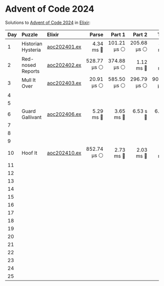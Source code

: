 # Advent of Code 2024

Solutions to [Advent of Code 2024](https://adventofcode.com/2024/) in [Elixir](https://elixir-lang.org/):

| Day  | Puzzle             | Elixir                                             |       Parse |      Part 1 |      Part 2 |       Total |
| :--- | :----------------- | :------------------------------------------------- | ----------: | ----------: | ----------: | ----------: |
| 1    | Historian Hysteria | [aoc202401.ex](01_historian_hysteria/aoc202401.ex) |   4.34 ms 🔵 | 101.21 µs ⚪️ | 205.68 µs ⚪️ |   4.65 ms 🔵 |
| 2    | Red-nosed Reports  | [aoc202402.ex](02_red-nosed_reports/aoc202402.ex)  | 528.77 µs ⚪️ | 374.88 µs ⚪️ |   1.12 ms 🔵 |   2.02 ms 🔵 |
| 3    | Mull It Over       | [aoc202403.ex](03_mull_it_over/aoc202403.ex)       |  20.91 µs ⚪️ | 585.50 µs ⚪️ | 296.79 µs ⚪️ | 903.19 µs ⚪️ |
| 4    |                    |                                                    |             |             |             |             |
| 5    |                    |                                                    |             |             |             |             |
| 6    | Guard Gallivant    | [aoc202406.ex](06_guard_gallivant/aoc202406.ex)    |   5.29 ms 🔵 |   3.65 ms 🔵 |    6.53 s 🔴 |    6.54 s 🔴 |
| 7    |                    |                                                    |             |             |             |             |
| 8    |                    |                                                    |             |             |             |             |
| 9    |                    |                                                    |             |             |             |             |
| 10   | Hoof It            | [aoc202410.ex](10_hoof_it/aoc202410.ex)            | 852.74 µs ⚪️ |   2.73 ms 🔵 |   2.03 ms 🔵 |   5.62 ms 🔵 |
| 11   |                    |                                                    |             |             |             |             |
| 12   |                    |                                                    |             |             |             |             |
| 13   |                    |                                                    |             |             |             |             |
| 14   |                    |                                                    |             |             |             |             |
| 15   |                    |                                                    |             |             |             |             |
| 16   |                    |                                                    |             |             |             |             |
| 17   |                    |                                                    |             |             |             |             |
| 18   |                    |                                                    |             |             |             |             |
| 19   |                    |                                                    |             |             |             |             |
| 20   |                    |                                                    |             |             |             |             |
| 21   |                    |                                                    |             |             |             |             |
| 22   |                    |                                                    |             |             |             |             |
| 23   |                    |                                                    |             |             |             |             |
| 24   |                    |                                                    |             |             |             |             |
| 25   |                    |                                                    |             |             |             |             |

